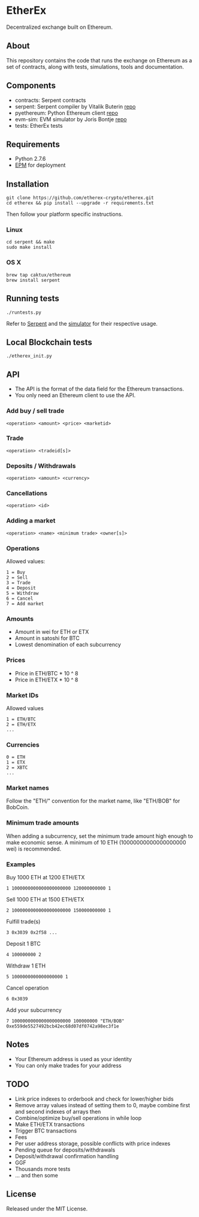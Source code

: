 EtherEx
=======

Decentralized exchange built on Ethereum.


About
-----

This repository contains the code that runs the exchange on Ethereum as a set of contracts, along with tests, simulations, tools and documentation.


Components
----------

* contracts: Serpent contracts
* serpent: Serpent compiler by Vitalik Buterin [repo](https://github.com/ethereum/serpent)
* pyethereum: Python Ethereum client [repo](https://github.com/ethereum/pyethereum)
* evm-sim: EVM simulator by Joris Bontje [repo](https://github.com/EtherCasts/evm-sim)
* tests: EtherEx tests


Requirements
------------
* Python 2.7.6
* [EPM](https://github.com/project-douglas/epm) for deployment


Installation
------------
```
git clone https://github.com/etherex-crypto/etherex.git
cd etherex && pip install --upgrade -r requirements.txt
```

Then follow your platform specific instructions.

### Linux
```
cd serpent && make
sudo make install
```

### OS X
```
brew tap caktux/ethereum
brew install serpent
```


Running tests
-------------
```
./runtests.py
```

Refer to [Serpent](https://github.com/ethereum/serpent) and the [simulator](https://github.com/EtherCasts/evm-sim) for their respective usage.


Local Blockchain tests
----------------------
```
./etherex_init.py
```


API
---
* The API is the format of the data field for the Ethereum transactions.
* You only need an Ethereum client to use the API.

### Add buy / sell trade
```
<operation> <amount> <price> <marketid>
```

### Trade
```
<operation> <tradeid[s]>
```

### Deposits / Withdrawals
```
<operation> <amount> <currency>
```

### Cancellations
```
<operation> <id>
```

### Adding a market
```
<operation> <name> <minimum trade> <owner[s]>
```

### Operations
Allowed values:
```
1 = Buy
2 = Sell
3 = Trade
4 = Deposit
5 = Withdraw
6 = Cancel
7 = Add market
```

### Amounts
* Amount in wei for ETH or ETX
* Amount in satoshi for BTC
* Lowest denomination of each subcurrency

### Prices
* Price in ETH/BTC * 10 ^ 8
* Price in ETH/ETX * 10 ^ 8

### Market IDs
Allowed values
```
1 = ETH/BTC
2 = ETH/ETX
...
```

### Currencies
```
0 = ETH
1 = ETX
2 = XBTC
...
```

### Market names
Follow the "ETH/<name>" convention for the market name, like "ETH/BOB" for BobCoin.


### Minimum trade amounts
When adding a subcurrency, set the minimum trade amount high enough to make economic sense. A minimum of 10 ETH (10000000000000000000 wei) is recommended.


### Examples

Buy 1000 ETH at 1200 ETH/ETX
```
1 1000000000000000000000 120000000000 1
```

Sell 1000 ETH at 1500 ETH/ETX
```
2 1000000000000000000000 150000000000 1
```

Fulfill trade(s)
```
3 0x3039 0x2f58 ...
```

Deposit 1 BTC
```
4 100000000 2
```

Withdraw 1 ETH
```
5 1000000000000000000 1
```

Cancel operation
```
6 0x3039
```

Add your subcurrency
```
7 1000000000000000000000 100000000 "ETH/BOB" 0xe559de5527492bcb42ec68d07df0742a98ec3f1e
```


Notes
-----
* Your Ethereum address is used as your identity
* You can only make trades for your address


TODO
----
* Link price indexes to orderbook and check for lower/higher bids
* Remove array values instead of setting them to 0, maybe combine first and second indexes of arrays then
* Combine/optimize buy/sell operations in while loop
* Make ETH/ETX transactions
* Trigger BTC transactions
* Fees
* Per user address storage, possible conflicts with price indexes
* Pending queue for deposits/withdrawals
* Deposit/withdrawal confirmation handling
* GGF
* Thousands more tests
* ... and then some


## License

Released under the MIT License.
